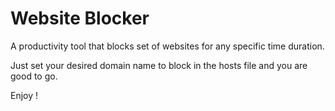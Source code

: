 # Website Blocker

A productivity tool that blocks set of websites for any specific time duration.

Just set your desired domain name to block in the hosts file and you are good to go.

Enjoy !

